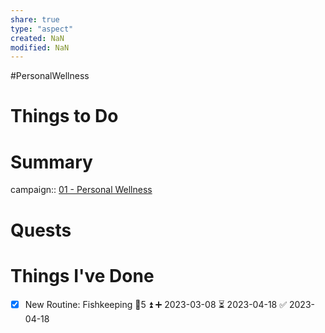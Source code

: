 ```yaml
---
share: true
type: "aspect"
created: NaN 
modified: NaN
---
```

#PersonalWellness 
# Things to Do

# Summary
campaign:: [01 - Personal Wellness](./01%20-%20Personal%20Wellness.md)

# Quests

# Things I've Done
- [x] New Routine: Fishkeeping 🥄5 ⏫ ➕ 2023-03-08 ⏳ 2023-04-18 ✅ 2023-04-18
